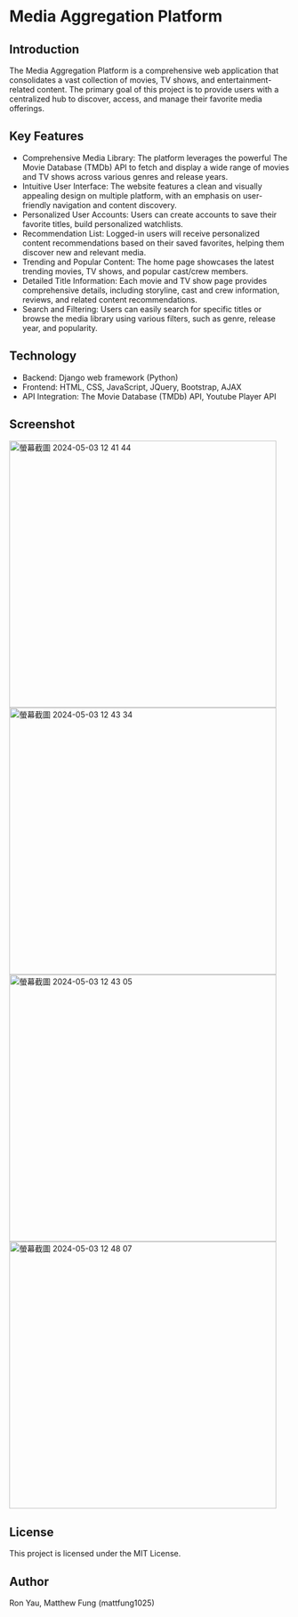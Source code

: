 # Media Aggregation Platform

## Introduction
The Media Aggregation Platform is a comprehensive web application that consolidates a vast collection of movies, TV shows, and entertainment-related content. 
The primary goal of this project is to provide users with a centralized hub to discover, access, and manage their favorite media offerings.

## Key Features
- Comprehensive Media Library: The platform leverages the powerful The Movie Database (TMDb) API to fetch and display a wide range of movies and TV shows across various genres and release years.
- Intuitive User Interface: The website features a clean and visually appealing design on multiple platform, with an emphasis on user-friendly navigation and content discovery.
- Personalized User Accounts: Users can create accounts to save their favorite titles, build personalized watchlists.
- Recommendation List: Logged-in users will receive personalized content recommendations based on their saved favorites, helping them discover new and relevant media.
- Trending and Popular Content: The home page showcases the latest trending movies, TV shows, and popular cast/crew members.
- Detailed Title Information: Each movie and TV show page provides comprehensive details, including storyline, cast and crew information, reviews, and related content recommendations.
- Search and Filtering: Users can easily search for specific titles or browse the media library using various filters, such as genre, release year, and popularity.

## Technology
- Backend: Django web framework (Python)
- Frontend: HTML, CSS, JavaScript, JQuery, Bootstrap, AJAX
- API Integration: The Movie Database (TMDb) API, Youtube Player API

## Screenshot
<img width="480" alt="螢幕截圖 2024-05-03 12 41 44" src="https://github.com/amRon15/Media-Webapp/assets/109853249/49e771c7-9ab7-4c3a-b4c7-a5fe446fd775">
<img width="480" alt="螢幕截圖 2024-05-03 12 43 34" src="https://github.com/amRon15/Media-Webapp/assets/109853249/02700c70-78d3-481c-a270-c90178d29f41">
<img width="480" alt="螢幕截圖 2024-05-03 12 43 05" src="https://github.com/amRon15/Media-Webapp/assets/109853249/0d0d0a56-4a24-46db-9792-546510a904f0">
<img width="480" alt="螢幕截圖 2024-05-03 12 48 07" src="https://github.com/amRon15/Media-Webapp/assets/109853249/31aafaa5-67b6-48f2-9dfe-5d0cf7fb2675">


## License
This project is licensed under the MIT License.

## Author
Ron Yau, 
Matthew Fung (mattfung1025)
